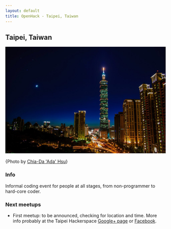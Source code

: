 ```yaml
---
layout: default
title: OpenHack - Taipei, Taiwan
---
```


## Taipei, Taiwan

![Taipei city at night by Chia-Da "Ada" Hsu](/taipei/TaipeiCityscape.png)

{Photo by [Chia-Da 'Ada' Hsu][photocredit]}

### Info

Informal coding event for people at all stages, from non-programmer to hard-core coder.

### Next meetups

* First meetup: to be announced, checking for location and time. More info probably at the Taipei Hackerspace [Google+ page][thg] or [Facebook][thfb].

[photocredit]: https://plus.google.com/photos/117273585109170363811/albums/5696597515913071889/5779342256401126082?banner=pwa "This picture on G+"
[thg]: https://plus.google.com/100085911445404984901/
[thfb]: https://www.facebook.com/TaipeiHackerspace
